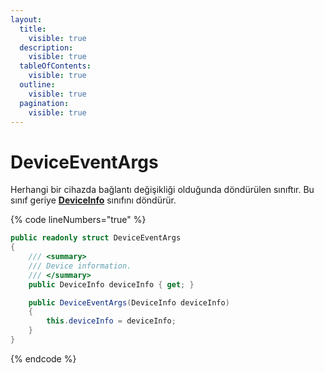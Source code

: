 ```yaml
---
layout:
  title:
    visible: true
  description:
    visible: true
  tableOfContents:
    visible: true
  outline:
    visible: true
  pagination:
    visible: true
---
```


# DeviceEventArgs

Herhangi bir cihazda bağlantı değişikliği olduğunda döndürülen sınıftır. Bu sınıf geriye [**DeviceInfo**](deviceinfo.md) sınıfını döndürür.

{% code lineNumbers="true" %}
```csharp
public readonly struct DeviceEventArgs
{
    /// <summary>
    /// Device information.
    /// </summary>
    public DeviceInfo deviceInfo { get; }

    public DeviceEventArgs(DeviceInfo deviceInfo)
    {
        this.deviceInfo = deviceInfo;
    }
}
```
{% endcode %}
